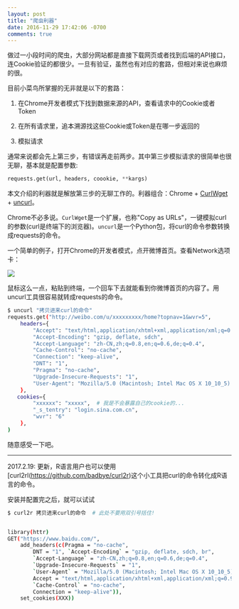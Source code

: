 ```yaml
---
layout: post
title: "爬虫利器"
date: 2016-11-29 17:42:06 -0700
comments: true
---
```



做过一小段时间的爬虫，大部分网站都是直接下载网页或者找到后端的API接口，连Cookie验证的都很少。一旦有验证，虽然也有对应的套路，但相对来说也麻烦的很。

目前小菜鸟所掌握的无非就是以下的套路：

1. 在Chrome开发者模式下找到数据来源的API，查看请求中的Cookie或者Token

2. 在所有请求里，追本溯源找这些Cookie或Token是在哪一步返回的

3. 模拟请求

通常来说都会先上第三步，有错误再走前两步。其中第三步模拟请求的很简单也很无聊，基本就是配置参数:

```python
requests.get(url, headers, coookie, **kargs)
```

本文介绍的利器就是解放第三步的无聊工作的。利器组合：Chrome + [CurlWget](https://chrome.google.com/webstore/detail/curlwget/jmocjfidanebdlinpbcdkcmgdifblncg) + [uncurl](https://github.com/spulec/uncurl)。

Chrome不必多说。`CurlWget`是一个扩展，也称"Copy as URLs"，一键模拟curl的参数(curl是终端下的浏览器)。`uncurl`是一个Python包，将curl的命令参数转换成requests的命令。

一个简单的例子，打开Chrome的开发者模式，点开微博首页。查看Network选项卡：

<img class="img-responsive" src='{{site.url}}/images/curl.png'>

鼠标这么一点，粘贴到终端，一个回车下去就能看到你微博首页的内容了。用uncurl工具很容易就转成requests的命令。

```bash
$ uncurl "拷贝进来curl的命令"
requests.get("http://weibo.com/u/xxxxxxxxx/home?topnav=1&wvr=5",
    headers={
        "Accept": "text/html,application/xhtml+xml,application/xml;q=0.9,image/webp,*/*;q=0.8",
        "Accept-Encoding": "gzip, deflate, sdch",
        "Accept-Language": "zh-CN,zh;q=0.8,en;q=0.6,de;q=0.4",
        "Cache-Control": "no-cache",
        "Connection": "keep-alive",
        "DNT": "1",
        "Pragma": "no-cache",
        "Upgrade-Insecure-Requests": "1",
        "User-Agent": "Mozilla/5.0 (Macintosh; Intel Mac OS X 10_10_5) AppleWebKit/537.36 (KHTML, like Gecko) Chrome/54.0.2840.98 Safari/537.36"
    },
   cookies={
        "xxxxxx": "xxxxx",  # 我是不会暴露自己的cookie的...
        "_s_tentry": "login.sina.com.cn",
        "wvr": "6"
    },
)
```

随意感受一下吧。

----------------------------------
2017.2.19: 更新，R语言用户也可以使用[curl2rl(https://github.com/badbye/curl2r)这个小工具把curl的命令转化成R语言的命令。

安装并配置完之后，就可以试试

```bash
$ curl2r 拷贝进来curl的命令  # 此处不要用双引号括住!


library(httr)
GET("https://www.baidu.com/",
    add_headers(c(Pragma = "no-cache",
        DNT = "1", `Accept-Encoding` = "gzip, deflate, sdch, br",
        `Accept-Language` = "zh-CN,zh;q=0.8,en;q=0.6,de;q=0.4",
        `Upgrade-Insecure-Requests` = "1",
        `User-Agent` = "Mozilla/5.0 (Macintosh; Intel Mac OS X 10_10_5) AppleWebKit/537.36 (KHTML, like Gecko) Chrome/56.0.2924.87 Safari/537.36",
        Accept = "text/html,application/xhtml+xml,application/xml;q=0.9,image/webp,*/*;q=0.8",
        `Cache-Control` = "no-cache",
        Connection = "keep-alive")),
    set_cookies(XXX))
```
